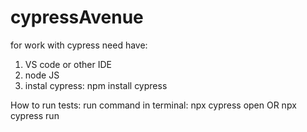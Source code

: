 # cypressAvenue
for work with cypress need have:
1. VS code or other IDE
2. node JS
3. instal cypress: npm install cypress

How to run tests:
run command in terminal: npx cypress open OR npx cypress run
